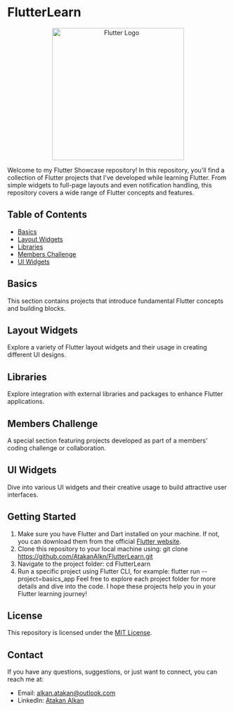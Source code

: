 # FlutterLearn

<div align="center">
  <img src="https://logowik.com/content/uploads/images/flutter5786.jpg" alt="Flutter Logo" width="300">
</div>


Welcome to my Flutter Showcase repository! In this repository, you'll find a collection of Flutter projects that I've developed while learning Flutter. From simple widgets to full-page layouts and even notification handling, this repository covers a wide range of Flutter concepts and features.

## Table of Contents
- [Basics](#basics)
- [Layout Widgets](#layout-widgets)
- [Libraries](#libraries)
- [Members Challenge](#members-challenge)
- [UI Widgets](#ui-widgets)

## Basics
This section contains projects that introduce fundamental Flutter concepts and building blocks.

## Layout Widgets
Explore a variety of Flutter layout widgets and their usage in creating different UI designs.

## Libraries
Explore integration with external libraries and packages to enhance Flutter applications.

## Members Challenge
A special section featuring projects developed as part of a members' coding challenge or collaboration.

## UI Widgets
Dive into various UI widgets and their creative usage to build attractive user interfaces.

## Getting Started
1. Make sure you have Flutter and Dart installed on your machine. If not, you can download them from the official [Flutter website](https://flutter.dev/docs/get-started/install).
2. Clone this repository to your local machine using:
git clone https://github.com/AtakanAlkn/FlutterLearn.git
3. Navigate to the project folder:
cd FlutterLearn
4. Run a specific project using Flutter CLI, for example:
flutter run --project=basics_app
Feel free to explore each project folder for more details and dive into the code. I hope these projects help you in your Flutter learning journey!

## License
This repository is licensed under the [MIT License](LICENSE).

## Contact
If you have any questions, suggestions, or just want to connect, you can reach me at:
- Email: alkan.atakan@outlook.com
- LinkedIn: [Atakan Alkan](https://www.linkedin.com/in/atakanalkn/) 
